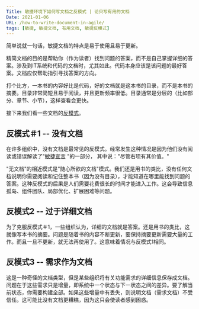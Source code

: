 ```yaml
---
Title: 敏捷环境下如何写文档之反模式 | 论只写有用的文档
Date: 2021-01-06
URL: /how-to-write-document-in-agile/
tags: [敏捷, 敏捷文档, 有用文档, 敏捷反模式]
---
```


简单说就一句话，敏捷文档的特点是易于使用且易于更新。 

精简文档的目的是帮助你（作为读者）找到问题的答案，而不是自己掌握详细的答案。涉及到IT系统和代码的文档时，尤其如此。代码本身应该是该问题的最好答案。文档应仅帮助指引寻找答案的方向。 

打个比方，一本书的内容好比是代码，好的文档就是这本书的目录，而不是本书的摘要。目录非常简短且易于阅读，并且更新频率很低。目录通常是分层的（比如部分、章节、小节），这样查看会更快。

接下来我们看一些文档的[反模式](/tags/敏捷模式.html)。

## 反模式＃1 -- 没有文档

在许多组织中，没有文档是最常见的反模式。经常发生这种情况是因为他们没有阅读或错误解读了"[敏捷宣言](https://agilemanifesto.org/iso/zhchs/manifesto.html) "的一部分， 其中说："尽管右项有其价值。" 

"无文档"的相近模式是"随心所欲的文档"模式。我们还是用书的类比，没有任何文档说明你需要阅读和记住整本书（因为没有目录），才能知道在哪里能找到问题的答案。这种反模式的后果是人们需要花费很长的时间才能进入工作。这会导致信息孤岛、组件团队、局部优化、扩展困难等问题。

## 反模式2 -- 过于详细文档

为了克服反模式＃1，一些组织认为，详细的文档就是答案。还是用书的类比，这就像写本书的摘要。问题是随着书的内容不断更新，要保持摘要更新需要大量的工作。而且一旦不更新，就无法再使用了。这意味着情况与反模式1相同。

## 反模式3 -- 需求作为文档

这是一种奇怪的文档类型，但是某些组织将有关功能需求的详细信息保存成文档。问题在于这些需求只是增量，即系统中一个状态与下一状态之间的差异。要了解当前状态，你需要构建全部。如果这些增量中有丢失，则说明文档（需求文档）不受信任。这可能比没有文档更糟糕，因为这只会使读者感到困惑。


